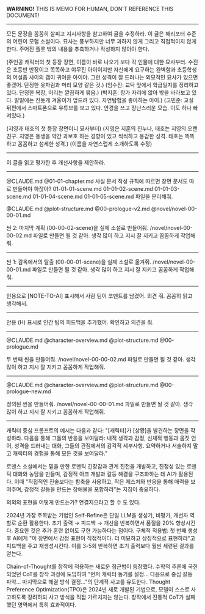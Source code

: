 **WARNING!**
THIS IS MEMO FOR HUMAN, DON'T REFERENCE THIS DOCUMENT!

---

모든 문장을 꼼꼼히 살피고 지시사항을 참고하여 글을 수정하라. 이 글은 해리포터 수준의 어린이 모험 소설이다. 묘사는 풍부하지만 너무 과하지 않게 그리고 직접적이지 않게 한다. 주어진 플롯 밖의 내용을 추측하거나 작성하지 않아야 한다.

(주인공 캐릭터의 첫 등장 장면, 이름이 바로 나오기 보다 각 인물에 대한 묘사부터. 수진은 초등반 반장이고 똑똑하고 야무진 아이이지만 자신에게 요구하는 완벽함과 초등학생의 어설픔 사이의 갭이 귀여운 아이야. 그런 성격이 잘 드러나는 외모적인 묘사가 있으면 좋겠어. 단정한 옷차림과 머리 모양 같은 것.)
(임수진: 교탁 앞에서 학급일지를 정리하고 있다. 단정한 복장, 머리는 깔끔하게 묶음.)
(박지훈: 창가 자리에 앉아 밖을 바라보고 있다. 발밑에는 진돗개 겨울이가 엎드려 있다. 자연탐험을 좋아하는 아이.)
(고민준: 교실 뒤편에서 스마트폰으로 유튜브를 보고 있다. 안경을 쓰고 장난스러운 모습. 이도 하나 빠져있다.)


(지영과 태호의 첫 등장 장면이니 묘사부터)
(지영은 지훈의 친누나, 태호는 지영의 오랜 친구. 지영은 동생을 약간 과보호 하는 경향이 있고 씩씩하고 용감한 성격. 태호는 똑똑하고 꼼꼼하고 섬세한 성격.)
(이름을 자연스럽게 소개하도록 수정)


---

이 글을 읽고 평가한 후 개선사항을 제안하라.

---

@CLAUDE.md @01-01-chapter.md 사실 문서 작성 규칙에 따르면 장면 문서도 따로 만들어야 하잖아? 01-01-01-scene.md 01-01-02-scene.md 01-01-03-scene.md 01-01-04-scene.md 01-01-05-scene.md 파일을 분리해줘.


@CLAUDE.md
@plot-structure.md
@00-prologue-v2.md
@novel/novel-00-00-01.md

씬 2: 마지막 계획 (00-00-02-scene)을 실제 소설로 만들어줘.
/novel/novel-00-00-02.md 파일로 만들면 될 것 같아.
생각 많이 하고 지시 잘 지키고 꼼꼼하게 작업해줘.

---

씬 1: 감옥에서의 탈출 (00-00-01-scene)을 실제 소설로 옮겨줘. /novel/novel-00-00-01.md 파일로 만들면 될 것 같아. 생각 많이 하고 지시 잘 지키고 꼼꼼하게 작업해줘.

---

인용으로 [NOTE-TO-AI] 표시해서 사람 팀이 코멘트를 남겼어. 의견 줘. 꼼꼼히 읽고 생각해서.

---

안용 (H) 표시로 인간 팀의 피드백을 추가했어. 확인하고 의견을 줘.

---

@CLAUDE.md
@character-overview.md
@plot-structure.md
@00-prologue.md

두 번째 씬을 만들어줘.
/novel/novel-00-00-02.md 파일로 만들면 될 것 같아.
생각 많이 하고 지시 잘 지키고 꼼꼼하게 작업해줘.

---

@CLAUDE.md
@character-overview.md
@plot-structure.md
@00-prologue-new.md

정의된 씬을 만들어줘.
/novel/novel-00-00-01.md 파일로 만들면 될 것 같아.
생각 많이 하고 지시 잘 지키고 꼼꼼하게 작업해줘.

---

캐릭터 중심 프롬프트의 예시는 다음과 같다: "[캐릭터]가 [상황]을 발견하는 장면을 작성하라. 다음을 통해 그들의 반응을 보여달라: 내적 생각과 감정, 신체적 행동과 몸짓 언어, 성격을 드러내는 대화, 그들의 관점에서의 감각적 세부사항. 요약하거나 서술하지 말고 캐릭터의 경험을 통해 모든 것을 보여달라."

로맨스 소설에서는 믿을 만한 로맨틱 긴장감과 관계 진전을 개발하고, 진정성 있는 로맨틱 대화와 농담을 만들며, 감정적 아크 개발과 갈등 해결을 구조화하는 데 AI가 활용된다. 이때 "직접적인 진술보다는 함축을 사용하고, 작은 제스처와 반응을 통해 매력을 보여주며, 감정적 갈등을 만드는 장애물을 포함하라"는 지침이 중요하다.

의외의 표현을 어떻게 만드는가? 연결지으라고 할 수 도 있다.

2024년 가장 주목받는 기법인 Self-Refine은 단일 LLM을 생성기, 비평가, 개선자 역할로 순환 활용한다. 초기 출력 → 피드백 → 개선을 반복하면서 품질을 20% 향상시킨다. 중요한 것은 추가 훈련 없이도 구현 가능하다는 점이다. 
구체적 적용법: 첫 번째 생성 후 AI에게 "이 장면에서 감정 표현이 직접적이다. 더 미묘하고 상징적으로 표현하라"고 피드백을 주고 재생성시킨다. 이를 3-5회 반복하면 초기 출력보다 훨씬 세련된 결과를 얻는다.

Chain-of-Thought를 창작에 적용하는 새로운 접근법이 등장했다. 수학적 추론에 국한되었던 CoT를 창작 과정에 도입하여 "먼저 캐릭터 동기를 설정... 다음으로 중심 갈등 파악... 마지막으로 해결 방식 결정..."의 단계적 사고를 유도한다.
Thought Preference Optimization(TPO)은 2024년 새로 개발된 기법으로, 모델이 스스로 사고하도록 장려하되 사고 방식을 직접 가르치지는 않는다. 창작에서 전통적 CoT가 실패했던 영역에서 특히 효과적이다.




